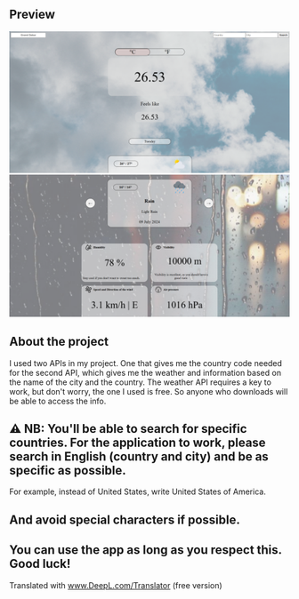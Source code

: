 ## Preview

<div>
    <img src="/media/preview1.png" alt="preview" />
    <img src="/media/preview2.png" alt="preview" />
</div>

## About the project

I used two APIs in my project. One that gives me the country code needed for the second API, which gives me the weather and information based on the name of the city and the country.
The weather API requires a key to work, but don't worry, the one I used is free. So anyone who downloads will be able to access the info.

## ⚠ NB: You'll be able to search for specific countries. For the application to work, please search in English (country and city) and be as specific as possible. 
For example, instead of United States, write United States of America. 
## And avoid special characters if possible.

## You can use the app as long as you respect this. Good luck!

Translated with www.DeepL.com/Translator (free version)
